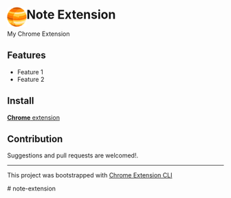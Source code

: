 # <img src="public/icons/icon_48.png" width="45" align="left"> Note Extension

My Chrome Extension

## Features

- Feature 1
- Feature 2

## Install

[**Chrome** extension]() <!-- TODO: Add chrome extension link inside parenthesis -->

## Contribution

Suggestions and pull requests are welcomed!.

---

This project was bootstrapped with [Chrome Extension CLI](https://github.com/dutiyesh/chrome-extension-cli)

#   n o t e - e x t e n s i o n 
 
 